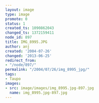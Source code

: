```yaml
---
layout: image
type: image
promote: 0
status: 1
created_ts: 1090862043
changed_ts: 1372159411
node_id: 897
title: IMG_8995.JPG
author: anj
created: '2004-07-26'
changed: '2013-06-25'
redirect_from:
- "/node/897/"
permalink: "/2004/07/26/img_8995_jpg/"
tags:
- Taupo
images:
- src: image/images/img_8995.jpg-897.jpg
  name: img_8995.jpg-897.jpg
---
```



